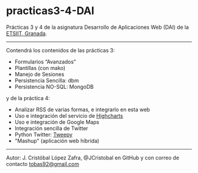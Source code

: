practicas3-4-DAI
================

Prácticas 3 y 4 de la asignatura Desarrollo de Aplicaciones Web (DAI) de la [ETSIIT, Granada](http://etsiit.ugr.es/).

***

Contendrá los contenidos de las prácticas 3:

* Formularios “Avanzados”
* Plantillas (con mako)
* Manejo de Sesiones
* Persistencia Sencilla: dbm
* Persistencia NO-SQL: MongoDB

y de la práctica 4:

* Analizar RSS de varias formas, e integrarlo en esta web
* Uso e integración del servicio de [Highcharts](http://www.highcharts.com/)
* Uso e integración de Google Maps
* Integración sencilla de Twitter
* Python Twitter: [Tweepy](http://pythonhosted.org/tweepy/html/)
* "Mashup" (aplicación web híbrida)



***

Autor:
J. Cristóbal López Zafra, @JCristobal en GitHub y con correo de contacto tobas92@gmail.com
